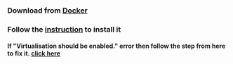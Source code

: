 

### Download from [Docker](https://store.docker.com/editions/community/docker-ce-desktop-windows)
### Follow the [instruction](https://docs.docker.com/) to install it
#### If "Virtualisation should be enabled." error then follow the step from here to fix it. [click here](https://forums.docker.com/t/installing-docker-on-windows-10-home/11722)

